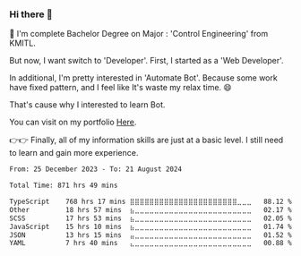 ### Hi there 👋
🌱 I'm complete Bachelor Degree on Major : 'Control Engineering' from KMITL.

But now, I want switch to 'Developer'. First, I started as a 'Web Developer'.

In additional, I'm pretty interested in 'Automate Bot'. Because some work have fixed pattern, and I feel like It's waste my relax time. 😄

That's cause why I interested to learn Bot.

You can visit on my portfolio [Here](https://bt144p-portfolio.vercel.app/).

👉👉 Finally, all of my information skills are just at a basic level. I still need to learn and gain more experience.

<!--START_SECTION:waka-->

```txt
From: 25 December 2023 - To: 21 August 2024

Total Time: 871 hrs 49 mins

TypeScript    768 hrs 17 mins ⣿⣿⣿⣿⣿⣿⣿⣿⣿⣿⣿⣿⣿⣿⣿⣿⣿⣿⣿⣿⣿⣿⣀⣀⣀   88.12 %
Other         18 hrs 57 mins  ⣦⣀⣀⣀⣀⣀⣀⣀⣀⣀⣀⣀⣀⣀⣀⣀⣀⣀⣀⣀⣀⣀⣀⣀⣀   02.17 %
SCSS          17 hrs 53 mins  ⣦⣀⣀⣀⣀⣀⣀⣀⣀⣀⣀⣀⣀⣀⣀⣀⣀⣀⣀⣀⣀⣀⣀⣀⣀   02.05 %
JavaScript    15 hrs 10 mins  ⣦⣀⣀⣀⣀⣀⣀⣀⣀⣀⣀⣀⣀⣀⣀⣀⣀⣀⣀⣀⣀⣀⣀⣀⣀   01.74 %
JSON          13 hrs 15 mins  ⣤⣀⣀⣀⣀⣀⣀⣀⣀⣀⣀⣀⣀⣀⣀⣀⣀⣀⣀⣀⣀⣀⣀⣀⣀   01.52 %
YAML          7 hrs 40 mins   ⣄⣀⣀⣀⣀⣀⣀⣀⣀⣀⣀⣀⣀⣀⣀⣀⣀⣀⣀⣀⣀⣀⣀⣀⣀   00.88 %
```

<!--END_SECTION:waka-->

<!-- ## Languages
![C](https://img.shields.io/badge/C-00599C?style=for-the-badge&logo=c&logoColor=white)
![Python](https://img.shields.io/badge/Python-FFD43B?style=for-the-badge&logo=python&logoColor=blue)
![JavaScript](https://img.shields.io/badge/JavaScript-323330?style=for-the-badge&logo=javascript&logoColor=F7DF1E)

Python Lib : CCXT , Selenium

## Web Development
#### Front-End
![HTML](https://img.shields.io/badge/HTML5-E34F26?style=for-the-badge&logo=html5&logoColor=white)
![CSS](https://img.shields.io/badge/CSS3-1572B6?style=for-the-badge&logo=css3&logoColor=white)
![Javascript](https://img.shields.io/badge/JavaScript-323330?style=for-the-badge&logo=javascript&logoColor=F7DF1E)

![React JS](https://img.shields.io/badge/React-20232A?style=for-the-badge&logo=react&logoColor=61DAFB)

#### Back-End
![Node JS](https://img.shields.io/badge/Node.js-339933?style=for-the-badge&logo=nodedotjs&logoColor=white)
![Express JS](https://img.shields.io/badge/Express.js-000000?style=for-the-badge&logo=express&logoColor=white)

#### Database
![MongoDB](https://img.shields.io/badge/MongoDB-4EA94B?style=for-the-badge&logo=mongodb&logoColor=white)

#### Tools
![VS Code](https://img.shields.io/badge/Visual_Studio_Code-0078D4?style=for-the-badge&logo=visual%20studio%20code&logoColor=white)
![Postman](https://img.shields.io/badge/Postman-FF6C37?style=for-the-badge&logo=Postman&logoColor=white)
[![Github Badge](https://img.shields.io/badge/-GitHub-100000?style=for-the-badge&logo=GitHub&logoColor=white)](https://github.com/B144p)
![Anaconda](https://img.shields.io/badge/conda-342B029.svg?&style=for-the-badge&logo=anaconda&logoColor=white)
![Colab](https://img.shields.io/badge/Colab-F9AB00?style=for-the-badge&logo=googlecolab&color=525252)

#### OS
![Window](https://img.shields.io/badge/Windows-0078D6?style=for-the-badge&logo=windows&logoColor=white)

## Plan learn in some day
![TypeScript](https://img.shields.io/badge/TypeScript-007ACC?style=for-the-badge&logo=typescript&logoColor=white)
![Next JS](https://img.shields.io/badge/next.js-000000?style=for-the-badge&logo=nextdotjs&logoColor=white)
![Tailwind](https://img.shields.io/badge/Tailwind_CSS-38B2AC?style=for-the-badge&logo=tailwind-css&logoColor=white)
![Figma](https://img.shields.io/badge/Figma-F24E1E?style=for-the-badge&logo=figma&logoColor=white)
- Typescript
- Tailwind
- Next.JS
- Figma
- Django
- Network system
- Linux OS
- DevOps
- More!! -->
